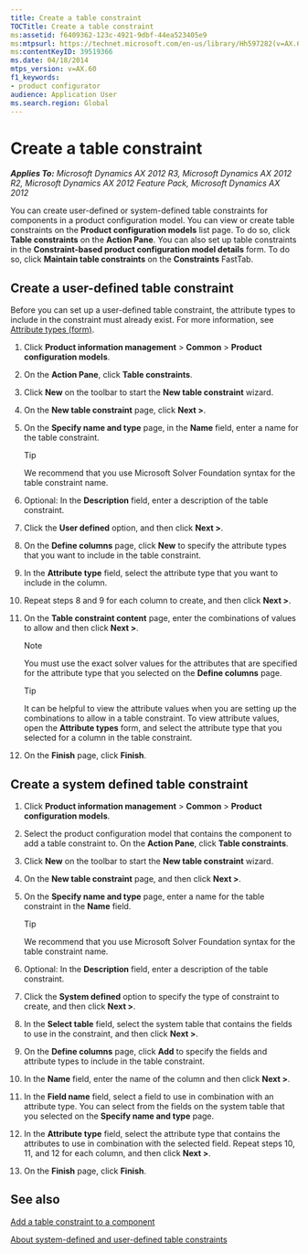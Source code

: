 ```yaml
---
title: Create a table constraint
TOCTitle: Create a table constraint
ms:assetid: f6409362-123c-4921-9dbf-44ea523405e9
ms:mtpsurl: https://technet.microsoft.com/en-us/library/Hh597282(v=AX.60)
ms:contentKeyID: 39519366
ms.date: 04/18/2014
mtps_version: v=AX.60
f1_keywords:
- product configurator
audience: Application User
ms.search.region: Global
---
```


# Create a table constraint 


_**Applies To:** Microsoft Dynamics AX 2012 R3, Microsoft Dynamics AX 2012 R2, Microsoft Dynamics AX 2012 Feature Pack, Microsoft Dynamics AX 2012_

You can create user-defined or system-defined table constraints for components in a product configuration model. You can view or create table constraints on the **Product configuration models** list page. To do so, click **Table constraints** on the **Action Pane**. You can also set up table constraints in the **Constraint-based product configuration model details** form. To do so, click **Maintain table constraints** on the **Constraints** FastTab.

## Create a user-defined table constraint

Before you can set up a user-defined table constraint, the attribute types to include in the constraint must already exist. For more information, see [Attribute types (form)](https://technet.microsoft.com/en-us/library/hh227367\(v=ax.60\)).

1.  Click **Product information management** \> **Common** \> **Product configuration models**.

2.  On the **Action Pane**, click **Table constraints**.

3.  Click **New** on the toolbar to start the **New table constraint** wizard.

4.  On the **New table constraint** page, click **Next \>**.

5.  On the **Specify name and type** page, in the **Name** field, enter a name for the table constraint.  
    

    > [!TIP]
    > <P>We recommend that you use Microsoft Solver Foundation syntax for the table constraint name.</P>



6.  Optional: In the **Description** field, enter a description of the table constraint.

7.  Click the **User defined** option, and then click **Next \>**.

8.  On the **Define columns** page, click **New** to specify the attribute types that you want to include in the table constraint.

9.  In the **Attribute type** field, select the attribute type that you want to include in the column.

10. Repeat steps 8 and 9 for each column to create, and then click **Next \>**.

11. On the **Table constraint content** page, enter the combinations of values to allow and then click **Next \>**.  
    

    > [!NOTE]
    > <P>You must use the exact solver values for the attributes that are specified for the attribute type that you selected on the <STRONG>Define columns</STRONG> page.<BR></P>

    

    > [!TIP]
    > <P>It can be helpful to view the attribute values when you are setting up the combinations to allow in a table constraint. To view attribute values, open the <STRONG>Attribute types</STRONG> form, and select the attribute type that you selected for a column in the table constraint.</P>



12. On the **Finish** page, click **Finish**.

## Create a system defined table constraint

1.  Click **Product information management** \> **Common** \> **Product configuration models**.

2.  Select the product configuration model that contains the component to add a table constraint to. On the **Action Pane**, click **Table constraints**.

3.  Click **New** on the toolbar to start the **New table constraint** wizard.

4.  On the **New table constraint** page, and then click **Next \>**.

5.  On the **Specify name and type** page, enter a name for the table constraint in the **Name** field.  
    

    > [!TIP]
    > <P>We recommend that you use Microsoft Solver Foundation syntax for the table constraint name.</P>



6.  Optional: In the **Description** field, enter a description of the table constraint.

7.  Click the **System defined** option to specify the type of constraint to create, and then click **Next \>**.

8.  In the **Select table** field, select the system table that contains the fields to use in the constraint, and then click **Next \>**.

9.  On the **Define columns** page, click **Add** to specify the fields and attribute types to include in the table constraint.

10. In the **Name** field, enter the name of the column and then click **Next \>**.

11. In the **Field name** field, select a field to use in combination with an attribute type. You can select from the fields on the system table that you selected on the **Specify name and type** page.

12. In the **Attribute type** field, select the attribute type that contains the attributes to use in combination with the selected field. Repeat steps 10, 11, and 12 for each column, and then click **Next \>**.

13. On the **Finish** page, click **Finish**.

## See also

[Add a table constraint to a component](add-a-table-constraint-to-a-component.md)

[About system-defined and user-defined table constraints](about-system-defined-and-user-defined-table-constraints.md)

  


